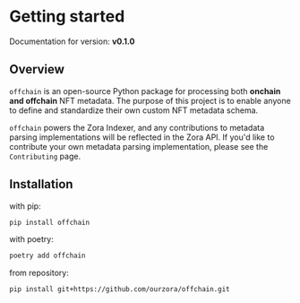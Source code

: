 # Getting started

Documentation for version: **v0.1.0**

## Overview

`offchain` is an open-source Python package for processing both **onchain and offchain** NFT metadata. The purpose of this project is to enable anyone to define and standardize their own custom NFT metadata schema.

`offchain` powers the Zora Indexer, and any contributions to metadata parsing implementations will be reflected in the Zora API. If you'd like to contribute your own metadata parsing implementation, please see the `Contributing` page.

## Installation

with pip:

```bash
pip install offchain
```

with poetry:

```bash
poetry add offchain
```

from repository:

```bash
pip install git+https://github.com/ourzora/offchain.git
```

